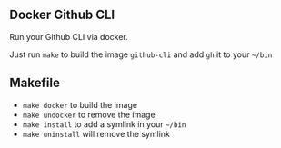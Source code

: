 Docker Github CLI
---

Run your Github CLI via docker.

Just run `make` to build the image `github-cli` and add `gh` it to your `~/bin`

Makefile
----

- `make docker` to build the image
- `make undocker` to remove the image
- `make install` to add a symlink in your `~/bin`
- `make uninstall` will remove the symlink

